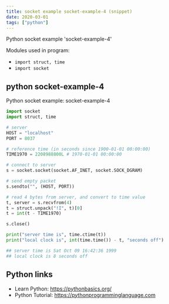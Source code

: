 ```yaml
---
title: socket example socket-example-4 (snippet)
date: 2020-03-01
tags: ["python"]
---
```

Python socket example 'socket-example-4'


Modules used in program: 
* `import struct, time`
* `import socket`

## python socket-example-4

Python socket example: socket-example-4

```python
import socket
import struct, time

# server
HOST = "localhost"
PORT = 8037

# reference time (in seconds since 1900-01-01 00:00:00)
TIME1970 = 2208988800L # 1970-01-01 00:00:00

# connect to server
s = socket.socket(socket.AF_INET, socket.SOCK_DGRAM)

# send empty packet
s.sendto("", (HOST, PORT))

# read 4 bytes from server, and convert to time value
t, server = s.recvfrom(4)
t = struct.unpack("!I", t)[0]
t = int(t - TIME1970)

s.close()

print("server time is", time.ctime(t))
print("local clock is", int(time.time()) - t, "seconds off")

## server time is Sat Oct 09 16:42:36 1999
## local clock is 8 seconds off


```

## Python links

- Learn Python: https://pythonbasics.org/
- Python Tutorial: https://pythonprogramminglanguage.com
